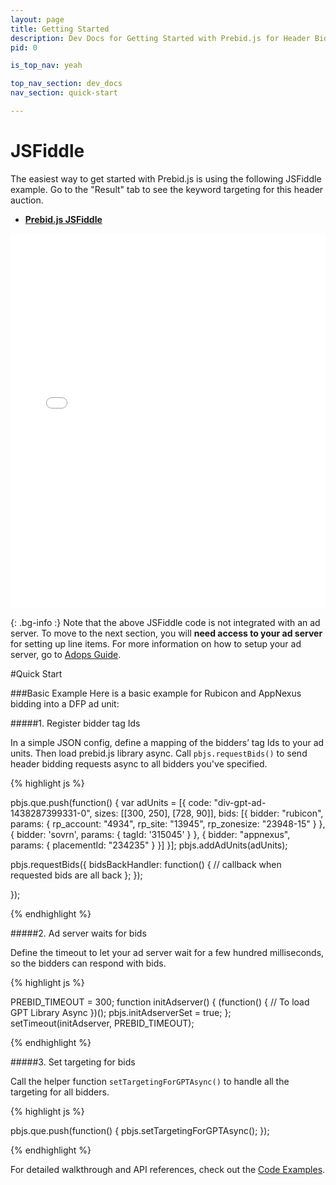 ```yaml
---
layout: page
title: Getting Started
description: Dev Docs for Getting Started with Prebid.js for Header Bidding
pid: 0

is_top_nav: yeah

top_nav_section: dev_docs
nav_section: quick-start

---
```


<div class="bs-docs-section" markdown="1">

# JSFiddle

The easiest way to get started with Prebid.js is using the following JSFiddle example. Go to the "Result" tab to see the keyword targeting for this header auction.

* **[Prebid.js JSFiddle](http://jsfiddle.net/hqhbLdxn/1/)**

<iframe width="100%" height="600" src="//jsfiddle.net/prebid/hqhbLdxn/8/embedded/html,result" allowfullscreen="allowfullscreen" frameborder="0"></iframe>

<br>

{: .bg-info :}
Note that the above JSFiddle code is not integrated with an ad server. To move to the next section, you will **need access to your ad server** for setting up line items. For more information on how to setup your ad server, go to [Adops Guide](/adops.html).

<!--
<div class="bs-docs-section" markdown="1">

# Explore Live Demo

#### The below ad is auctioned by Prebid.js with DFP as the example ad server:

{% include live_demo.html %}

{: .bg-info :}
Open it in a new tab, **download the HTML source**, and play around with it! We will explain how it works in the next section.

</div>

-->

<div class="bs-docs-section" markdown="1">

#Quick Start

<a name="basic-example">

###Basic Example
Here is a basic example for Rubicon and AppNexus bidding into a DFP ad unit:

#####1. Register bidder tag Ids

In a simple JSON config, define a mapping of the bidders’ tag Ids to your ad units. Then load prebid.js library async. Call `pbjs.requestBids()` to send header bidding requests async to all bidders you've specified.

{% highlight js %}

<script src="prebid.js" async></script>

pbjs.que.push(function() {
  var adUnits = [{
    code: "div-gpt-ad-1438287399331-0",
    sizes: [[300, 250], [728, 90]],
    bids: [{
        bidder: "rubicon",
        params: {
            rp_account: "4934",
            rp_site: "13945",
            rp_zonesize: "23948-15"
        }
    }, {
        bidder: 'sovrn',
        params: { tagId: '315045' }
    }, {
        bidder: "appnexus",
        params: { placementId: "234235" }
    }]
  }];
  pbjs.addAdUnits(adUnits);

  pbjs.requestBids({
    bidsBackHandler: function() {
        // callback when requested bids are all back
    };
  });

});

{% endhighlight %}


#####2. Ad server waits for bids

Define the timeout to let your ad server wait for a few hundred milliseconds, so the bidders can respond with bids.

{% highlight js %}

PREBID_TIMEOUT = 300;
function initAdserver() {
    (function() {
        // To load GPT Library Async
    })();
    pbjs.initAdserverSet = true;
};
setTimeout(initAdserver, PREBID_TIMEOUT);

{% endhighlight %}



#####3. Set targeting for bids

Call the helper function `setTargetingForGPTAsync()` to handle all the targeting for all bidders. 

{% highlight js %}

pbjs.que.push(function() {
  pbjs.setTargetingForGPTAsync();
});

{% endhighlight %}

For detailed walkthrough and API references, check out the [Code Examples](/dev-docs/examples/basic-example.html).

<br>

